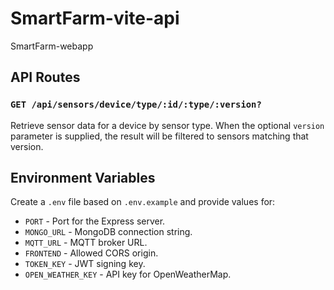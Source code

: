# SmartFarm-vite-api
SmartFarm-webapp

## API Routes

### `GET /api/sensors/device/type/:id/:type/:version?`

Retrieve sensor data for a device by sensor type. When the optional `version`
parameter is supplied, the result will be filtered to sensors matching that
version.

## Environment Variables

Create a `.env` file based on `.env.example` and provide values for:

- `PORT` - Port for the Express server.
- `MONGO_URL` - MongoDB connection string.
- `MQTT_URL` - MQTT broker URL.
- `FRONTEND` - Allowed CORS origin.
- `TOKEN_KEY` - JWT signing key.
- `OPEN_WEATHER_KEY` - API key for OpenWeatherMap.
